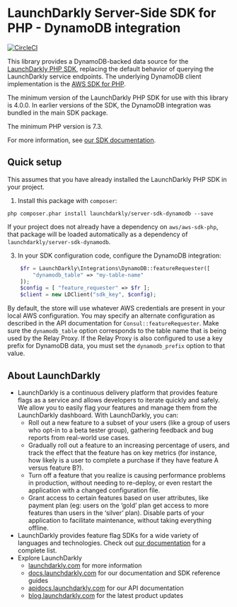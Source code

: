 # LaunchDarkly Server-Side SDK for PHP - DynamoDB integration

[![CircleCI](https://circleci.com/gh/launchdarkly/php-server-sdk-dynamodb.svg?style=svg)](https://circleci.com/gh/launchdarkly/php-server-sdk-dynamodb)

This library provides a DynamoDB-backed data source for the [LaunchDarkly PHP SDK](https://github.com/launchdarkly/php-server-sdk), replacing the default behavior of querying the LaunchDarkly service endpoints. The underlying DynamoDB client implementation is the [AWS SDK for PHP](https://aws.amazon.com/sdk-for-php/).

The minimum version of the LaunchDarkly PHP SDK for use with this library is 4.0.0. In earlier versions of the SDK, the DynamoDB integration was bundled in the main SDK package.

The minimum PHP version is 7.3.

For more information, see [our SDK documentation](https://docs.launchdarkly.com/sdk/features/storing-data).

## Quick setup

This assumes that you have already installed the LaunchDarkly PHP SDK in your project.

1. Install this package with `composer`:

```shell
php composer.phar install launchdarkly/server-sdk-dynamodb --save
```

If your project does not already have a dependency on `aws/aws-sdk-php`, that package will be loaded automatically as a dependency of `launchdarkly/server-sdk-dynamodb`.

3. In your SDK configuration code, configure the DynamoDB integration:

```php
    $fr = LaunchDarkly\Integrations\DynamoDB::featureRequester([
        "dynamodb_table" => "my-table-name"
    ]);
    $config = [ "feature_requester" => $fr ];
    $client = new LDClient("sdk_key", $config);
```

By default, the store will use whatever AWS credentials are present in your local AWS configuration. You may specify an alternate configuration as described in the API documentation for `Consul::featureRequester`. Make sure the `dynamodb_table` option corresponds to the table name that is being used by the Relay Proxy. If the Relay Proxy is also configured to use a key prefix for DynamoDB data, you must set the `dynamodb_prefix` option to that value.

## About LaunchDarkly

* LaunchDarkly is a continuous delivery platform that provides feature flags as a service and allows developers to iterate quickly and safely. We allow you to easily flag your features and manage them from the LaunchDarkly dashboard.  With LaunchDarkly, you can:
    * Roll out a new feature to a subset of your users (like a group of users who opt-in to a beta tester group), gathering feedback and bug reports from real-world use cases.
    * Gradually roll out a feature to an increasing percentage of users, and track the effect that the feature has on key metrics (for instance, how likely is a user to complete a purchase if they have feature A versus feature B?).
    * Turn off a feature that you realize is causing performance problems in production, without needing to re-deploy, or even restart the application with a changed configuration file.
    * Grant access to certain features based on user attributes, like payment plan (eg: users on the ‘gold’ plan get access to more features than users in the ‘silver’ plan). Disable parts of your application to facilitate maintenance, without taking everything offline.
* LaunchDarkly provides feature flag SDKs for a wide variety of languages and technologies. Check out [our documentation](https://docs.launchdarkly.com/docs) for a complete list.
* Explore LaunchDarkly
    * [launchdarkly.com](https://www.launchdarkly.com/ "LaunchDarkly Main Website") for more information
    * [docs.launchdarkly.com](https://docs.launchdarkly.com/  "LaunchDarkly Documentation") for our documentation and SDK reference guides
    * [apidocs.launchdarkly.com](https://apidocs.launchdarkly.com/  "LaunchDarkly API Documentation") for our API documentation
    * [blog.launchdarkly.com](https://blog.launchdarkly.com/  "LaunchDarkly Blog Documentation") for the latest product updates
